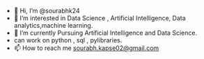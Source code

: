 - 👋 Hi, I’m @sourabhk24
- 👀 I’m interested in Data Science , Artificial Intelligence, Data analytics,machine learning.
- 🌱 I’m currently Pursuing  Artificial Intelligence and Data Science.
- can work on python , sql , pylibraries.
- 📫 How to reach me sourabh.kapse02@gmail.com 

<!---
sourabhk24/sourabhk24 is a ✨ special ✨ repository because its `README.md` (this file) appears on your GitHub profile.
You can click the Preview link to take a look at your changes.
--->
